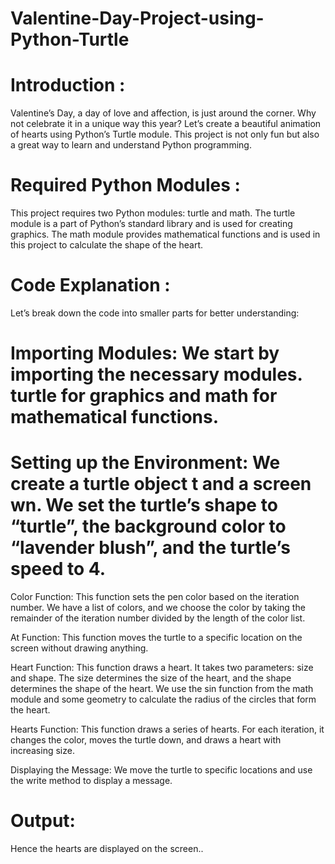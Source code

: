 # Valentine-Day-Project-using-Python-Turtle

# Introduction :
Valentine’s Day, a day of love and affection, is just around the corner. Why not celebrate it in a unique way this year? Let’s create a beautiful animation of hearts using Python’s Turtle module. This project is not only fun but also a great way to learn and understand Python programming.

# Required Python Modules :
This project requires two Python modules: turtle and math. The turtle module is a part of Python’s standard library and is used for creating graphics. The math module provides mathematical functions and is used in this project to calculate the shape of the heart.

# Code Explanation :
Let’s break down the code into smaller parts for better understanding:

# Importing Modules: We start by importing the necessary modules. turtle for graphics and math for mathematical functions.

# Setting up the Environment: We create a turtle object t and a screen wn. We set the turtle’s shape to “turtle”, the background color to “lavender blush”, and the turtle’s speed to 4.

Color Function: This function sets the pen color based on the iteration number. We have a list of colors, and we choose the color by taking the remainder of the iteration number divided by the length of the color list.

At Function: This function moves the turtle to a specific location on the screen without drawing anything.

Heart Function: This function draws a heart. It takes two parameters: size and shape. The size determines the size of the heart, and the shape determines the shape of the heart. We use the sin function from the math module and some geometry to calculate the radius of the circles that form the heart.

Hearts Function: This function draws a series of hearts. For each iteration, it changes the color, moves the turtle down, and draws a heart with increasing size.

Displaying the Message: We move the turtle to specific locations and use the write method to display a message.

# Output: 
Hence the hearts are displayed on the screen..
